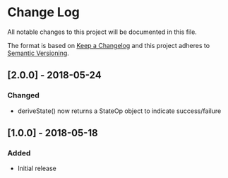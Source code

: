 # Change Log
All notable changes to this project will be documented in this file.

The format is based on [Keep a Changelog](http://keepachangelog.com/en/1.0.0/)
and this project adheres to [Semantic Versioning](http://semver.org/spec/v2.0.0.html).

## [2.0.0] - 2018-05-24
### Changed
  * deriveState() now returns a StateOp object to indicate success/failure 
  
## [1.0.0] - 2018-05-18
### Added
  * Initial release
